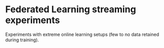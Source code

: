 # Federated Learning streaming experiments

Experiments with extreme online learning setups (few to no data retained during
training). 

